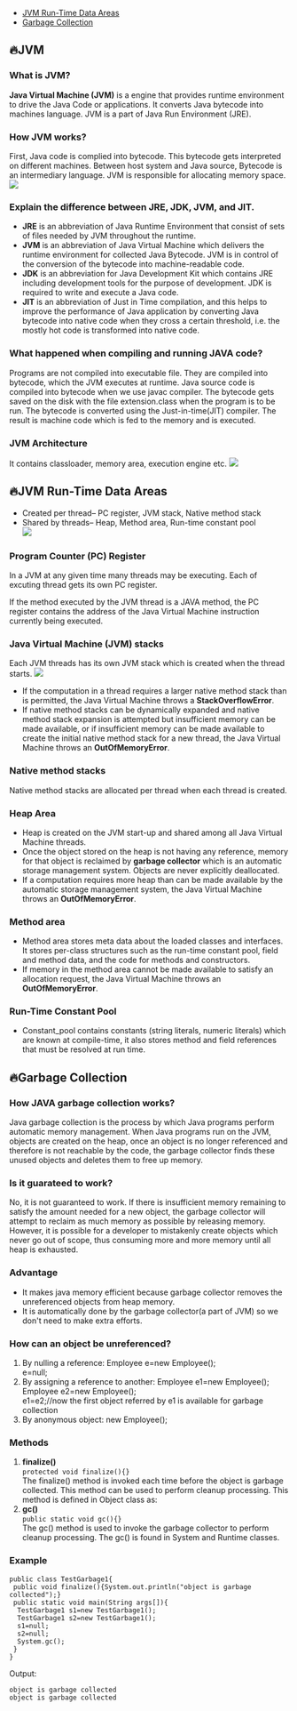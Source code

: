 * [JVM Run-Time Data Areas](#fireJVM-RunTime-Data-Areas)
* [Garbage Collection](#fireGarbage-Collection)
## :fire:JVM
### What is JVM?
**Java Virtual Machine (JVM)** is a engine that provides runtime environment to drive the Java Code or applications. It converts Java bytecode into machines language. JVM is a part of Java Run Environment (JRE).
### How JVM works?
First, Java code is complied into bytecode. This bytecode gets interpreted on different machines. Between host system and Java source, Bytecode is an intermediary language. JVM is responsible for allocating memory space.
![](https://www.guru99.com/images/java/052016_0614_WorkingofJa10.jpg)
### Explain the difference between JRE, JDK, JVM, and JIT.
* **JRE** is an abbreviation of Java Runtime Environment that consist of sets of files needed by JVM throughout the runtime.
* **JVM** is an abbreviation of Java Virtual Machine which delivers the runtime environment for collected Java Bytecode. JVM is in control of the conversion of the bytecode into machine-readable code.
* **JDK** is an abbreviation for Java Development Kit which contains JRE including development tools for the purpose of development. JDK is required to write and execute a Java code.
* **JIT** is an abbreviation of Just in Time compilation, and this helps to improve the performance of Java application by converting Java bytecode into native code when they cross a certain threshold, i.e. the mostly hot code is transformed into native code.

### What happened when compiling and running JAVA code?
Programs are not compiled into executable file. They are compiled into bytecode, which the JVM executes at runtime.
Java source code is compiled into bytecode when we use javac compiler.
The bytecode gets saved on the disk with the file extension.class when the program is to be run.
The bytecode is converted using the Just-in-time(JIT) compiler.
The result is machine code which is fed to the memory and is executed.


### JVM Architecture
It contains classloader, memory area, execution engine etc.
![](https://segmentfault.com/img/bVkZat)

## :fire:JVM Run-Time Data Areas
* Created per thread– PC register, JVM stack, Native method stack
* Shared by threads– Heap, Method area, Run-time constant pool<br>
![](https://4.bp.blogspot.com/-m1QNXYUo8dg/WriYyHlzeiI/AAAAAAAAAmo/YB1Bzw2a65EvS-hGvS1UczQLNo-dAf_mgCLcBGAs/s1600/JVM%2BData%2BAreas.png)
### Program Counter (PC) Register
In a JVM at any given time many threads may be executing. Each of excuting thread gets its own PC register.

If the method executed by the JVM thread is a JAVA method, the PC register contains the address of the Java Virtual Machine instruction currently being executed. 
### Java Virtual Machine (JVM) stacks
Each JVM threads has its own JVM stack which is created when the thread starts. 
![](https://camo.githubusercontent.com/96d3e63fbdedc3e6af5f8365815898bef9799ea3/68747470733a2f2f63732d6e6f7465732d313235363130393739362e636f732e61702d6775616e677a686f752e6d7971636c6f75642e636f6d2f38343432353139662d306234642d343866342d383232392d3536663938343336336336392e706e67)
* If the computation in a thread requires a larger native method stack than is permitted, the Java Virtual Machine throws a **StackOverflowError**.
* If native method stacks can be dynamically expanded and native method stack expansion is attempted but insufficient memory can be made available, or if insufficient memory can be made available to create the initial native method stack for a new thread, the Java Virtual Machine throws an **OutOfMemoryError**.
### Native method stacks
Native method stacks are allocated per thread when each thread is created.
### Heap Area
* Heap is created on the JVM start-up and shared among all Java Virtual Machine threads.
* Once the object stored on the heap is not having any reference, memory for that object is reclaimed by **garbage collector** which is an automatic storage management system. Objects are never explicitly deallocated.
* If a computation requires more heap than can be made available by the automatic storage management system, the Java Virtual Machine throws an **OutOfMemoryError**.
### Method area
* Method area stores meta data about the loaded classes and interfaces. It stores per-class structures such as the run-time constant pool, field and method data, and the code for methods and constructors.
* If memory in the method area cannot be made available to satisfy an allocation request, the Java Virtual Machine throws an **OutOfMemoryError**.
### Run-Time Constant Pool
* Constant_pool contains constants (string literals, numeric literals) which are known at compile-time, it also stores method and field references that must be resolved at run time.

## :fire:Garbage Collection
### How JAVA garbage collection works? 
Java garbage collection is the process by which Java programs perform automatic memory management. When Java programs run on the JVM, objects are created on the heap, once an object is no longer referenced and therefore is not reachable by the code, the garbage collector finds these unused objects and deletes them to free up memory.
### Is it guarateed to work? 
No, it is not guaranteed to work. If there is insufficient memory remaining to satisfy the amount needed for a new object, the garbage collector will attempt to reclaim as much memory as possible by releasing memory. However, it is possible for a developer to mistakenly create objects which never go out of scope, thus consuming more and more memory until all heap is exhausted.
### Advantage
* It makes java memory efficient because garbage collector removes the unreferenced objects from heap memory.
* It is automatically done by the garbage collector(a part of JVM) so we don't need to make extra efforts.
### How can an object be unreferenced?
1) By nulling a reference:
    Employee e=new Employee();  
    e=null;  
2) By assigning a reference to another:
    Employee e1=new Employee();  
    Employee e2=new Employee();  
    e1=e2;//now the first object referred by e1 is available for garbage collection  
3) By anonymous object:
    new Employee();  
### Methods
1) **finalize()**<br>
`protected void finalize(){}  `<br>
The finalize() method is invoked each time before the object is garbage collected. This method can be used to perform cleanup processing. This method is defined in Object class as:
2) **gc()**<br>
`public static void gc(){}`<br>
The gc() method is used to invoke the garbage collector to perform cleanup processing. The gc() is found in System and Runtime classes.
### Example
```
public class TestGarbage1{  
 public void finalize(){System.out.println("object is garbage collected");}  
 public static void main(String args[]){  
  TestGarbage1 s1=new TestGarbage1();  
  TestGarbage1 s2=new TestGarbage1();  
  s1=null;  
  s2=null;  
  System.gc();  
 }  
}  
```
Output:
```
object is garbage collected
object is garbage collected
```

